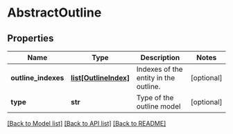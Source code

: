 # AbstractOutline

## Properties
Name | Type | Description | Notes
------------ | ------------- | ------------- | -------------
**outline_indexes** | [**list[OutlineIndex]**](OutlineIndex.md) | Indexes of the entity in the outline. | [optional] 
**type** | **str** | Type of the outline model | [optional] 

[[Back to Model list]](../README.md#documentation-for-models) [[Back to API list]](../README.md#documentation-for-api-endpoints) [[Back to README]](../README.md)

